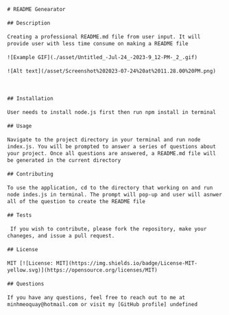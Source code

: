 

    # README Genearator 

    ## Description
    
    Creating a professional README.md file from user input. It will provide user with less time consume on making a README file

    ![Example GIF](./asset/Untitled_-Jul-24_-2023-9_12-PM-_2_.gif)

    ![Alt text](/asset/Screenshot%202023-07-24%20at%2011.28.00%20PM.png)


    
    ## Installation
    
    User needs to install node.js first then run npm install in terminal 
    
    ## Usage
    
    Navigate to the project directory in your terminal and run node index.js. You will be prompted to answer a series of questions about your project. Once all questions are answered, a README.md file will be generated in the current directory
    
    ## Contributing
    
    To use the application, cd to the directory that working on and run node indes.js in terminal. The prompt will pop-up and user will asnwer all of the question to create the README file
    
    ## Tests
    
     If you wish to contribute, please fork the repository, make your chaneges, and issue a pull request.
    
    ## License
    
    MIT [![License: MIT](https://img.shields.io/badge/License-MIT-yellow.svg)](https://opensource.org/licenses/MIT)
    
    ## Questions
    
    If you have any questions, feel free to reach out to me at minhmeoquay@hotmail.com or visit my [GitHub profile] undefined
